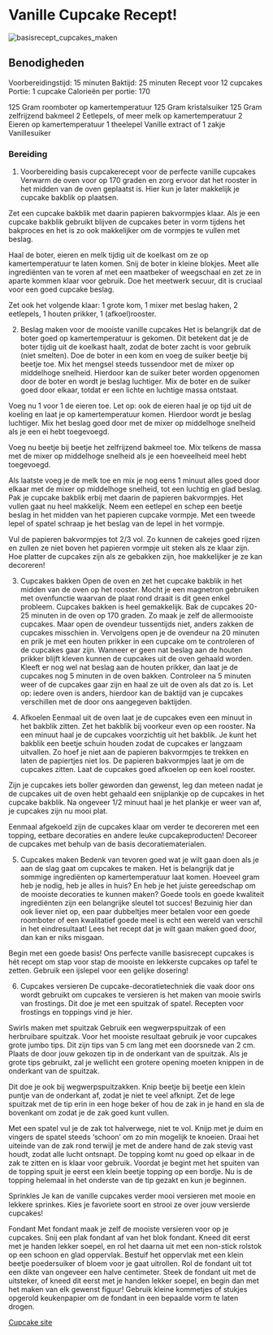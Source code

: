# Vanille Cupcake Recept!
![basisrecept_cupcakes_maken](https://github.com/gwuann/skil_markdown_les/assets/144899396/75d3ed56-e941-4d5d-a1ec-0652af8a5869)
## Benodigheden
Voorbereidingstijd: 15 minuten
Baktijd: 25 minuten
Recept voor 12 cupcakes
Portie: 1 cupcake
Calorieën per portie: 170

125 Gram roomboter op kamertemperatuur
125 Gram kristalsuiker
125 Gram zelfrijzend bakmeel
2 Eetlepels, of meer melk op kamertemperatuur
2 Eieren op kamertemperatuur
1 theelepel Vanille extract
of 1 zakje Vanillesuiker
### Bereiding
1. Voorbereiding basis cupcakerecept voor de perfecte vanille cupcakes
Verwarm de oven voor op 170 graden en zorg ervoor dat het rooster in het midden van de oven geplaatst is. Hier kun je later makkelijk je cupcake bakblik op plaatsen.

Zet een cupcake bakblik met daarin papieren bakvormpjes klaar. Als je een cupcake bakblik gebruikt blijven de cupcakes beter in vorm tijdens het bakproces en het is zo ook makkelijker om de vormpjes te vullen met beslag.

Haal de boter, eieren en melk tijdig uit de koelkast om ze op kamertemperatuur te laten komen. Snij de boter in kleine blokjes. Meet alle ingrediënten van te voren af met een maatbeker of weegschaal en zet ze in aparte kommen klaar voor gebruik. Doe het meetwerk secuur, dit is cruciaal voor een goed cupcake beslag.

Zet ook het volgende klaar: 1 grote kom, 1 mixer met beslag haken, 2 eetlepels, 1 houten prikker, 1 (afkoel)rooster.

2. Beslag maken voor de mooiste vanille cupcakes
Het is belangrijk dat de boter goed op kamertemperatuur is gekomen. Dit betekent dat je de boter tijdig uit de koelkast haalt, zodat de boter zacht is voor gebruik (niet smelten). Doe de boter in een kom en voeg de suiker  beetje bij beetje toe. Mix het mengsel steeds tussendoor met de mixer op middelhoge snelheid. Hierdoor kan de suiker beter worden opgenomen door de boter en wordt je beslag luchtiger. Mix de boter en de suiker goed door elkaar, totdat er een lichte en luchtige massa ontstaat.

Voeg nu 1 voor 1 de eieren toe. Let op: ook de eieren haal je op tijd uit de koeling en laat je op kamertemperatuur komen. Hierdoor wordt je beslag luchtiger. Mix het beslag goed door met de mixer op middelhoge snelheid als je een ei hebt toegevoegd.

Voeg nu beetje bij beetje het zelfrijzend bakmeel toe. Mix telkens de massa met de mixer op middelhoge snelheid als je een hoeveelheid meel hebt toegevoegd.

Als laatste voeg je de melk toe en mix je nog eens 1 minuut alles goed door elkaar met de mixer op middelhoge snelheid, tot een luchtig en glad beslag. Pak je cupcake bakblik erbij met daarin de papieren bakvormpjes. Het vullen gaat nu heel makkelijk. Neem een eetlepel en schep een beetje beslag in het midden van het papieren cupcake vormpje. Met een tweede lepel of spatel schraap je het beslag van de lepel in het vormpje.

Vul de papieren bakvormpjes tot 2/3 vol. Zo kunnen de cakejes goed rijzen en zullen ze niet boven het papieren vormpje uit steken als ze klaar zijn. Hoe platter de cupcakes zijn als ze gebakken zijn, hoe makkelijker je ze kan decoreren!

3. Cupcakes bakken
Open de oven en zet het cupcake bakblik in het midden van de oven op het rooster. Mocht je een magnetron gebruiken met ovenfunctie waarvan de plaat rond draait is dit geen enkel probleem. Cupcakes bakken is heel gemakkelijk. Bak de cupcakes 20-25 minuten in de oven op 170 graden. Zo maak je zelf de allermooiste cupcakes. Maar open de ovendeur tussentijds niet, anders zakken de cupcakes misschien in. Vervolgens open je de ovendeur na 20 minuten en prik je met een houten prikker in een cupcake om te controleren of de cupcakes gaar zijn. Wanneer er geen nat beslag aan de houten prikker blijft kleven kunnen de cupcakes uit de oven gehaald worden. Kleeft er nog wel nat beslag aan de houten prikker, dan laat je de cupcakes nog 5 minuten in de oven bakken. Controleer na 5 minuten weer of de cupcakes gaar zijn en haal ze uit de oven als dat zo is. Let op: iedere oven is anders, hierdoor kan de baktijd van je cupcakes verschillen met de door ons aangegeven baktijden.

4. Afkoelen
Eenmaal uit de oven laat je de cupcakes even een minuut in het bakblik zitten. Zet het bakblik bij voorkeur even op een rooster. Na een minuut haal je de cupcakes voorzichtig uit het bakblik. Je kunt het bakblik een beetje schuin houden zodat de cupcakes er langzaam uitvallen. Zo hoef je niet aan de papieren bakvormpjes te trekken en laten de papiertjes niet los. De papieren bakvormpjes laat je om de cupcakes zitten. Laat de cupcakes goed afkoelen op een koel rooster.

Zijn je cupcakes iets boller geworden dan gewenst, leg dan meteen nadat je de cupcakes uit de oven hebt gehaald een snijplankje op de cupcakes in het cupcake bakblik. Na ongeveer 1/2 minuut haal je het plankje er weer van af, je cupcakes zijn nu mooi plat.

Eenmaal afgekoeld zijn de cupcakes klaar om verder te decoreren met een topping, eetbare decoraties en andere leuke cupcakeproducten! Decoreer de cupcakes met behulp van de basis decoratiematerialen.

5. Cupcakes maken
Bedenk van tevoren goed wat je wilt gaan doen als je aan de slag gaat om cupcakes te maken. Het is belangrijk dat je sommige ingrediënten op kamertemperatuur laat komen. Hoeveel gram heb je nodig, heb je alles in huis? En heb je het juiste gereedschap om de mooiste decoraties te kunnen maken? Goede tools en goede kwaliteit ingrediënten zijn een belangrijke sleutel tot succes! Bezuinig hier dan ook liever niet op, een paar dubbeltjes meer betalen voor een goede roomboter of een kwalitatief goede meel is echt een wereld van verschil in het eindresultaat! Lees het recept dat je wilt gaan maken goed door, dan kan er niks misgaan.


Begin met een goede basis! Ons perfecte vanille  basisrecept cupcakes is hét recept om stap voor stap de mooiste en lekkerste cupcakes op tafel te zetten. Gebruik een ijslepel voor een gelijke dosering!

6. Cupcakes versieren
De cupcake-decoratietechniek die vaak door ons wordt gebruikt om cupcakes te versieren is het maken van mooie swirls van frostings. Dit doe je met een spuitzak of spatel. Recepten voor frostings en toppings vind je hier.

Swirls maken met spuitzak
Gebruik een wegwerpspuitzak of een herbruibare spuitzak. Voor het mooiste resultaat gebruik je voor cupcakes grote jumbo tips. Dit zijn tips van 5 cm lang met een doorsnede van 2 cm. Plaats de door jouw gekozen tip in de onderkant van de spuitzak. Als je grote tips gebruikt, zal je wellicht een grotere opening moeten knippen in de onderkant van de spuitzak.

Dit doe je ook bij wegwerpspuitzakken. Knip beetje bij beetje een klein puntje van de onderkant af, zodat je niet te veel afknipt. Zet de lege spuitzak met de tip erin in een hoge beker of hou de zak in je hand en sla de bovenkant om zodat je de zak goed kunt vullen.

Met een spatel vul je de zak tot halverwege, niet te vol. Knijp met je duim en vingers de spatel steeds ‘schoon’ om zo min mogelijk te knoeien. Draai het uiteinde van de zak rond terwijl je met de andere hand de zak stevig vast houdt, zodat alle lucht ontsnapt. De topping komt nu goed op elkaar in de zak te zitten en is klaar voor gebruik. Voordat je begint met het spuiten van de topping spuit je eerst een klein beetje topping op een bordje. Nu is de topping helemaal in het onderste van de tip gezakt en kun je beginnen.

Sprinkles
Je kan de vanille cupcakes verder mooi versieren met mooie en lekkere sprinkes. Kies je favoriete soort en strooi ze over jouw versierde cupcakes!

Fondant
Met fondant maak je zelf de mooiste versieren voor op je cupcakes.
Snij een plak fondant af van het blok fondant. Kneed dit eerst met je handen lekker soepel, en rol het daarna uit met een non-stick rolstok op een schoon en glad oppervlak. Bestuif het oppervlak met een klein beetje poedersuiker of bloem voor je gaat uitrollen. Rol de fondant uit tot een dikte van ongeveer een halve centimeter. Steek de fondant uit met de uitsteker, of kneed dit eerst met je handen lekker soepel, en begin dan met het maken van elk gewenst figuur! Gebruik kleine kommetjes of stukjes opgerold keukenpapier om de fondant in een bepaalde vorm te laten drogen.


[Cupcake site](https://www.cupcakerecepten.nl/cupcakes-maken)